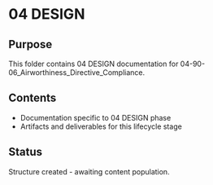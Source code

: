 # 04 DESIGN

## Purpose
This folder contains 04 DESIGN documentation for 04-90-06_Airworthiness_Directive_Compliance.

## Contents
- Documentation specific to 04 DESIGN phase
- Artifacts and deliverables for this lifecycle stage

## Status
Structure created - awaiting content population.

